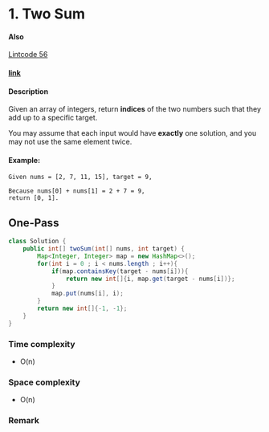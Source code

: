# 1. Two Sum
#### Also
[Lintcode 56](../LintCode/056.Two_Sum.md)

#### [link](https://leetcode.com/problems/two-sum/) 

#### Description
Given an array of integers, return **indices** of the two numbers such that they add up to a specific target.

You may assume that each input would have **exactly** one solution, and you may not use the same element twice.

#### Example:
```
Given nums = [2, 7, 11, 15], target = 9,

Because nums[0] + nums[1] = 2 + 7 = 9,
return [0, 1].
```

## One-Pass
```java
class Solution {
    public int[] twoSum(int[] nums, int target) {
        Map<Integer, Integer> map = new HashMap<>();
        for(int i = 0 ; i < nums.length ; i++){
            if(map.containsKey(target - nums[i])){
                return new int[]{i, map.get(target - nums[i])};
            }
            map.put(nums[i], i);
        }
        return new int[]{-1, -1};
    }
}
```

### Time complexity
* O(n)
### Space complexity
* O(n)
### Remark